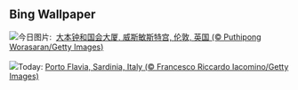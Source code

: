 ## Bing Wallpaper
![](https://www.bing.com/th?id=OHR.LondonParliament_ZH-CN7089923691_UHD.jpg&w=1000)今日图片: &nbsp;[大本钟和国会大厦, 威斯敏斯特宫, 伦敦, 英国 (© Puthipong Worasaran/Getty Images)](https://www.bing.com/th?id=OHR.LondonParliament_ZH-CN7089923691_UHD.jpg)
<br><br/>
![](https://www.bing.com/th?id=OHR.SardiniaFlavia_EN-US6889153804_UHD.jpg&w=1000)Today: [Porto Flavia, Sardinia, Italy (© Francesco Riccardo Iacomino/Getty Images)](https://www.bing.com/th?id=OHR.SardiniaFlavia_EN-US6889153804_UHD.jpg)
<br><br/>
